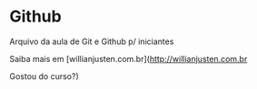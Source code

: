# Github

Arquivo da aula de Git e Github p/ iniciantes

Saiba mais em [willianjusten.com.br](http://willianjusten.com.br

Gostou do curso?)
